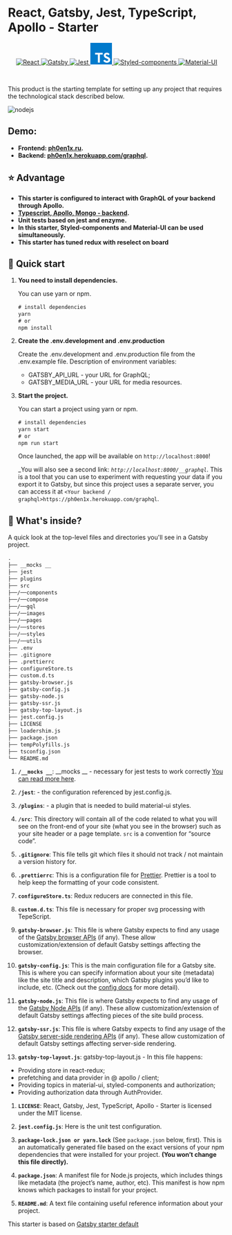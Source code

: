 <h1 align="start">
  React, Gatsby, Jest, TypeScript, Apollo - Starter
</h1>
<p align="center">
  <a href="https://reactjs.org/">
    <img alt="React" title="React" src="https://www.vectorlogo.zone/util/preview.html?image=/logos/reactjs/reactjs-icon.svg" width="60" />
  </a>
  <a href="https://www.gatsbyjs.org">
    <img alt="Gatsby" title="Gatsby" src="https://www.gatsbyjs.org/monogram.svg" width="60" />
  </a>
  <a href="https://nodejs.org/">
    <img alt="Jest" title="Jest" src="https://cdn.freebiesupply.com/logos/large/2x/jest-logo-png-transparent.png" width="50"/>
  </a>
  <a href="https://www.typescriptlang.org/">
    <img alt="TypeScript" title="TypeScript" src="https://raw.githubusercontent.com/github/explore/80688e429a7d4ef2fca1e82350fe8e3517d3494d/topics/typescript/typescript.png" width="50"/>
  </a>
    <a href="https://styled-components.com/">
    <img alt="Styled-components" title="Styled-components" src="https://raw.githubusercontent.com/styled-components/brand/master/styled-components.png" width="50"/>
  </a>
    </a>
    <a href="https://material-ui.com/">
    <img alt="Material-UI" title="Material-UI" src="https://camo.githubusercontent.com/cf05625198fe7b6ad8a302d1ce16bc99b93ec2ac/68747470733a2f2f6d6174657269616c2d75692e636f6d2f7374617469632f6c6f676f2e737667" width="50"/>
  </a>
</p>
<br/>
<p>
  This product is the starting template for setting up any project that requires the technological stack described below.
</p>

<img alt="nodejs" src="./src/images/demo.gif" max-width="100"/>

## Demo:
- **Frontend: [ph0en1x.ru](https://ph0en1x.ru/).**
- **Backend: [ph0en1x.herokuapp.com/graphql](https://ph0en1x.herokuapp.com/graphql).**
  
  
## ⭐️ Advantage

- **This starter is configured to interact with GraphQL of your backend through Apollo.**
- **[Typescript, Apollo, Mongo - backend](https://github.com/eduard-kirilov/node-ts-apollo-auth-starter).**
- **Unit tests based on jest and enzyme.**
- **In this starter, Styled-components and Material-UI can be used simultaneously.**
- **This starter has tuned redux with reselect on board**

## 🚀 Quick start

1.  **You need to install dependencies.**

    You can use yarn or npm.

    ```shell
    # install dependencies
    yarn
    # or
    npm install
    ```

1.  **Create the .env.development and .env.production**

    Create the .env.development and .env.production file from the .env.example file.
    Description of environment variables:
    - GATSBY_API_URL - your URL for GraphQL;
    - GATSBY_MEDIA_URL - your URL for media resources.

1.  **Start the project.**

    You can start a project using yarn or npm.

    ```shell
    # install dependencies
    yarn start
    # or
    npm run start
    ```

    Once launched, the app will be available on `http://localhost:8000`!
    
    _You will also see a second link: _`http://localhost:8000/__graphql`_.
    This is a tool that you can use to experiment with requesting your data if you export it to Gatsby, but since this project uses a separate server, you can access it at `<Your backend / graphql>https://ph0en1x.herokuapp.com/graphql`.


## 🧐 What's inside?

A quick look at the top-level files and directories you'll see in a Gatsby project.

    .
    ├── __mocks __
    ├── jest
    ├── plugins
    ├── src
    ├──/──components
    ├──/──compose
    ├──/──gql
    ├──/──images
    ├──/──pages
    ├──/──stores
    ├──/──styles
    ├──/──utils
    ├── .env
    ├── .gitignore
    ├── .prettierrc
    ├── configureStore.ts
    ├── custom.d.ts
    ├── gatsby-browser.js
    ├── gatsby-config.js
    ├── gatsby-node.js
    ├── gatsby-ssr.js
    ├── gatsby-top-layout.js
    ├── jest.config.js
    ├── LICENSE
    ├── loadershim.js
    ├── package.json
    ├── tempPolyfills.js
    ├── tsconfig.json
    └── README.md

1.  **`/__mocks __`**: __mocks __ - necessary for jest tests to work correctly [You can read more here](https://www.gatsbyjs.org/docs/unit-testing/#2-creating-a-configuration-file-for-jest).

1.  **`/jest`**: - the configuration referenced by jest.config.js.

1.  **`/plugins`**: - a plugin that is needed to build material-ui styles.

1.  **`/src`**: This directory will contain all of the code related to what you will see on the front-end of your site (what you see in the browser) such as your site header or a page template. `src` is a convention for “source code”.

1.  **`.gitignore`**: This file tells git which files it should not track / not maintain a version history for.

1.  **`.prettierrc`**: This is a configuration file for [Prettier](https://prettier.io/). Prettier is a tool to help keep the formatting of your code consistent.

1.  **`configureStore.ts`**: Redux reducers are connected in this file.

1.  **`custom.d.ts`**: This file is necessary for proper svg processing with TepeScript.

1.  **`gatsby-browser.js`**: This file is where Gatsby expects to find any usage of the [Gatsby browser APIs](https://www.gatsbyjs.org/docs/browser-apis/) (if any). These allow customization/extension of default Gatsby settings affecting the browser.

1.  **`gatsby-config.js`**: This is the main configuration file for a Gatsby site. This is where you can specify information about your site (metadata) like the site title and description, which Gatsby plugins you’d like to include, etc. (Check out the [config docs](https://www.gatsbyjs.org/docs/gatsby-config/) for more detail).

1.  **`gatsby-node.js`**: This file is where Gatsby expects to find any usage of the [Gatsby Node APIs](https://www.gatsbyjs.org/docs/node-apis/) (if any). These allow customization/extension of default Gatsby settings affecting pieces of the site build process.

1.  **`gatsby-ssr.js`**: This file is where Gatsby expects to find any usage of the [Gatsby server-side rendering APIs](https://www.gatsbyjs.org/docs/ssr-apis/) (if any). These allow customization of default Gatsby settings affecting server-side rendering.

1.  **`gatsby-top-layout.js`**: gatsby-top-layout.js - In this file happens:
- Providing store in react-redux;
- prefetching and data provider in @ apollo / client;
- Providing topics in material-ui, styled-components and authorization;
- Providing authorization data through AuthProvider.

1.  **`LICENSE`**: React, Gatsby, Jest, TypeScript, Apollo - Starter is licensed under the MIT license.

1.  **`jest.config.js`**: Here is the unit test configuration.

1. **`package-lock.json or yarn.lock`** (See `package.json` below, first). This is an automatically generated file based on the exact versions of your npm dependencies that were installed for your project. **(You won’t change this file directly).**

1. **`package.json`**: A manifest file for Node.js projects, which includes things like metadata (the project’s name, author, etc). This manifest is how npm knows which packages to install for your project.

1. **`README.md`**: A text file containing useful reference information about your project.


This starter is based on [Gatsby starter default](https://github.com/gatsbyjs/gatsby-starter-default)
